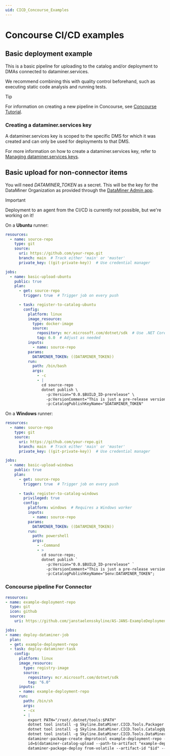 ```yaml
---
uid: CICD_Concourse_Examples
---
```


# Concourse CI/CD examples

## Basic deployment example

This is a basic pipeline for uploading to the catalog and/or deployment to DMAs connected to dataminer.services.

We recommend combining this with quality control beforehand, such as executing static code analysis and running tests.

> [!TIP]
> For information on creating a new pipeline in Concourse, see [Concourse Tutorial](https://concourse-ci.org/tutorial-hello-world.html).

### Creating a dataminer.services key

A dataminer.services key is scoped to the specific DMS for which it was created and can only be used for deployments to that DMS.

For more information on how to create a dataminer.services key, refer to [Managing dataminer.services keys](xref:Managing_DCP_keys).

## Basic upload for non-connector items

You will need *DATAMINER_TOKEN* as a secret. This will be the key for the DataMiner Organization as provided through the [DataMiner Admin app](xref:CloudAdminApp).

>[!IMPORTANT]
> Deployment to an agent from the CI/CD is currently not possible, but we're working on it!

On a **Ubuntu** runner:

```yml
resources:
  - name: source-repo
    type: git
    source:
      uri: https://github.com/your-repo.git
      branch: main  # Track either 'main' or 'master'
      private_key: ((git-private-key))  # Use credential manager

jobs:
  - name: basic-upload-ubuntu
    public: true
    plan:
      - get: source-repo
        trigger: true  # Trigger job on every push

      - task: register-to-catalog-ubuntu
        config:
          platform: linux
          image_resource:
            type: docker-image
            source:
              repository: mcr.microsoft.com/dotnet/sdk  # Use .NET Core image
              tag: 6.0  # Adjust as needed
          inputs:
            - name: source-repo
          params:
            DATAMINER_TOKEN: ((DATAMINER_TOKEN))
          run:
            path: /bin/bash
            args:
              - -c
              - |
                cd source-repo
                dotnet publish \
                  -p:Version="0.0.$BUILD_ID-prerelease" \
                  -p:VersionComment="This is just a pre-release version." \
                  -p:CatalogPublishKeyName="$DATAMINER_TOKEN"
```

On a **Windows** runner:

```yml
resources:
  - name: source-repo
    type: git
    source:
      uri: https://github.com/your-repo.git
      branch: main  # Track either 'main' or 'master'
      private_key: ((git-private-key))  # Use credential manager

jobs:
  - name: basic-upload-windows
    public: true
    plan:
      - get: source-repo
        trigger: true  # Trigger job on every push
      
      - task: register-to-catalog-windows
        privileged: true
        config:
          platform: windows  # Requires a Windows worker
          inputs:
            - name: source-repo
          params:
            DATAMINER_TOKEN: ((DATAMINER_TOKEN))
          run:
            path: powershell
            args:
              - -Command
              - >
                cd source-repo;
                dotnet publish `
                  -p:Version="0.0.$BUILD_ID-prerelease" `
                  -p:VersionComment="This is just a pre-release version." `
                  -p:CatalogPublishKeyName="$env:DATAMINER_TOKEN";
```

### Concourse pipeline For Connector

```yml
resources:
- name: example-deployment-repo
  type: git
  icon: github
  source:
    uri: https://github.com/janstaelensskyline/AS-JANS-ExampleDeployment

jobs:
- name: deploy-dataminer-job
  plan:
  - get: example-deployment-repo
  - task: deploy-dataminer-task
    config:
      platform: linux
      image_resource:
        type: registry-image
        source:
          repository: mcr.microsoft.com/dotnet/sdk
          tag: "6.0"
      inputs:
      - name: example-deployment-repo
      run:
        path: /bin/sh
        args:
        - -cx
        - |
          export PATH="/root/.dotnet/tools:$PATH"
          dotnet tool install -g Skyline.DataMiner.CICD.Tools.Packager
          dotnet tool install -g Skyline.DataMiner.CICD.Tools.CatalogUpload
          dotnet tool install -g Skyline.DataMiner.CICD.Tools.DataMinerDeploy
          dataminer-package-create dmprotocol example-deployment-repo --name HelloFromConcourse --output example-deployment-repo
          id=$(dataminer-catalog-upload --path-to-artifact "example-deployment-repo/HelloFromConcourse.dmprotocol" --dm-catalog-token 12345)
          dataminer-package-deploy from-volatile --artifact-id "$id" --dm-system-token 12345
```
